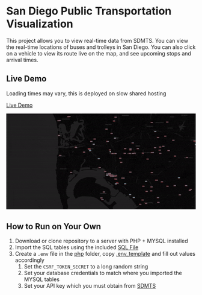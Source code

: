 # San Diego Public Transportation Visualization
This project allows you to view real-time data from SDMTS. You can view the real-time locations of buses and trolleys in San Diego. You can also click on a vehicle to view its route live on the map, and see upcoming stops and arrival times.

## Live Demo
Loading times may vary, this is deployed on slow shared hosting

[Live Demo](https://owenpk.com/sides/mts "Live Demo")

![Game Demo](assets/demo.gif)

## How to Run on Your Own
1. Download or clone repository to a server with PHP + MYSQL installed
2. Import the SQL tables using the included [SQL File](./mts.sql)
3. Create a `.env` file in the [php](./php) folder, copy [.env_template](./php/.env_template) and fill out values accordingly
	1. Set the `CSRF_TOKEN_SECRET` to a long random string
	2. Set your database credentials to match where you imported the MYSQL tables
	3. Set your API key which you must obtain from [SDMTS](https://www.sdmts.com/business-center/app-developers/real-time-data)

